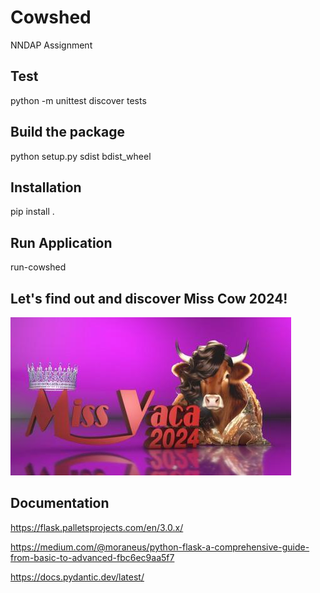 # Cowshed

NNDAP Assignment

## Test

python -m unittest discover tests


## Build the package

   python setup.py sdist bdist_wheel

## Installation

pip install .

## Run Application

run-cowshed

## Let's find out and discover Miss Cow 2024!

![alt text](public/img/image.png)


## Documentation

https://flask.palletsprojects.com/en/3.0.x/

https://medium.com/@moraneus/python-flask-a-comprehensive-guide-from-basic-to-advanced-fbc6ec9aa5f7

https://docs.pydantic.dev/latest/